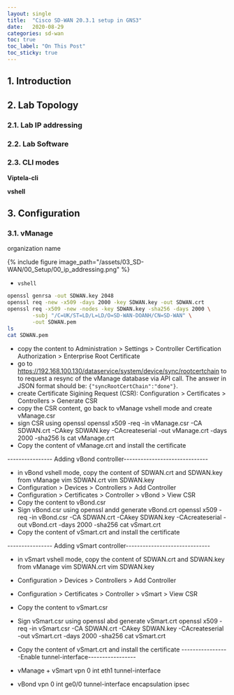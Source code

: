 ```yaml
---
layout: single
title:  "Cisco SD-WAN 20.3.1 setup in GNS3"
date:   2020-08-29 
categories: sd-wan
toc: true
toc_label: "On This Post"
toc_sticky: true
---
```

## 1. Introduction

## 2. Lab Topology
### 2.1. Lab IP addressing
### 2.2. Lab Software
### 2.3. CLI modes
**Viptela-cli**

**vshell**

## 3. Configuration
### 3.1. vManage
organization name

{% include figure image_path="/assets/03_SD-WAN/00_Setup/00_ip_addressing.png" %}

- `vshell`
```bash
openssl genrsa -out SDWAN.key 2048
openssl req -new -x509 -days 2000 -key SDWAN.key -out SDWAN.crt
openssl req -x509 -new -nodes -key SDWAN.key -sha256 -days 2000 \
        -subj "/C=UK/ST=LD/L=LD/O=SD-WAN-DOANH/CN=SD-WAN" \
        -out SDWAN.pem
ls
cat SDWAN.pem
```
- copy the content to Administration > Settings > Controller Certification Authorization > Enterprise Root Certificate
- go to https://192.168.100.130/dataservice/system/device/sync/rootcertchain to to request a resync of the vManage 
database via API call. The answer in JSON format should be: `{"syncRootCertChain":"done"}`.
- create Certificate Sigining Request (CSR): Configuration > Certificates > Controllers > Generate CSR
- copy the CSR content, go back to vManage vshell mode and create vManage.csr
- sign CSR using openssl
openssl x509 -req -in vManage.csr -CA SDWAN.crt -CAkey SDWAN.key -CAcreateserial -out vManage.crt -days 2000 -sha256
ls
cat vManage.crt
- Copy the content of vManage.crt and install the certificate 

---------------- Adding vBond controller------------------------------
- in vBond vshell mode, copy the content of SDWAN.crt and SDWAN.key from vManage
vim SDWAN.crt
vim SDWAN.key
- Configuration > Devices > Controllers > Add Controller
- Configuration > Certificates > Controller > vBond > View CSR
- Copy the content to vBond.csr
- Sign vBond.csr using openssl andd generate vBond.crt
openssl x509 -req -in vBond.csr -CA SDWAN.crt -CAkey SDWAN.key -CAcreateserial -out vBond.crt -days 2000 -sha256
cat vSmart.crt
- Copy the content of vSmart.crt and install the certificate 

---------------- Adding vSmart controller------------------------------
- in vSmart vshell mode, copy the content of SDWAN.crt and SDWAN.key from vManage
vim SDWAN.crt
vim SDWAN.key
- Configuration > Devices > Controllers > Add Controller
- Configuration > Certificates > Controller > vSmart > View CSR
- Copy the content to vSmart.csr
- Sign vSmart.csr using openssl abd generate vSmart.crt
openssl x509 -req -in vSmart.csr -CA SDWAN.crt -CAkey SDWAN.key -CAcreateserial -out vSmart.crt -days 2000 -sha256
cat vSmart.crt
- Copy the content of vSmart.crt and install the certificate
-----------------Enable tunnel-interface-----------------
- vManage + vSmart
vpn 0
 int eth1
  tunnel-interface

- vBond
vpn 0
 int ge0/0
  tunnel-interface
   encapsulation ipsec